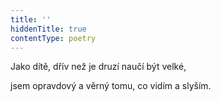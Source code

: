 ```yaml
---
title: ''
hiddenTitle: true
contentType: poetry
---
```


<section>

Jako dítě, dřív než je druzí naučí být velké,

jsem opravdový a věrný tomu, co vidím a slyším.

</section>

